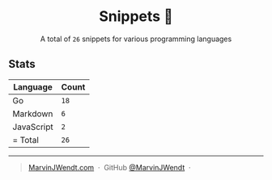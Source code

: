<h1 align="center">Snippets 📓</h1>

<p align="center">A total of <code>26</code> snippets for various programming languages</p>

## Stats

|Language|Count|
|--------|-----|
|Go|`18`|
|Markdown|`6`|
|JavaScript|`2`|
| = Total|`26`|

---

> [MarvinJWendt.com](https://marvinjwendt.com) &nbsp;&middot;&nbsp;
> GitHub [@MarvinJWendt](https://github.com/MarvinJWendt) &nbsp;&middot;&nbsp;
